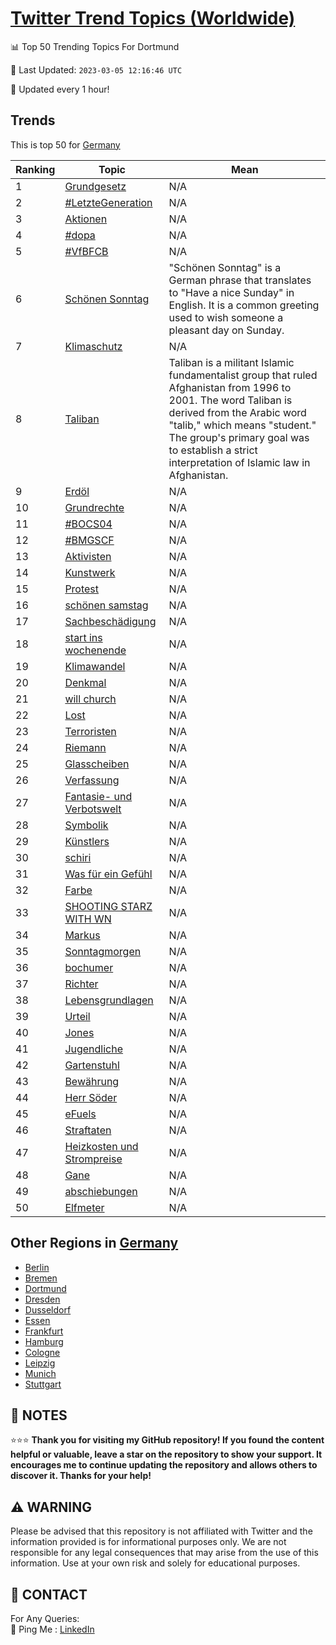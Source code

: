 [Twitter Trend Topics (Worldwide)](https://github.com/ErcinDedeoglu/Twitter-Trend-Topics)
==========


📊 Top 50 Trending Topics For Dortmund

📆 Last Updated: `2023-03-05 12:16:46 UTC`

🔧 Updated every 1 hour!


## Trends

This is top 50 for [Germany](</Germany>)

| Ranking | Topic | Mean |
| ------- | ------------ | ------------ |
| 1 | [Grundgesetz](http://twitter.com/search?q=Grundgesetz) | N/A |
| 2 | [#LetzteGeneration](http://twitter.com/search?q=%23LetzteGeneration) | N/A |
| 3 | [Aktionen](http://twitter.com/search?q=Aktionen) | N/A |
| 4 | [#dopa](http://twitter.com/search?q=%23dopa) | N/A |
| 5 | [#VfBFCB](http://twitter.com/search?q=%23VfBFCB) | N/A |
| 6 | [Schönen Sonntag](http://twitter.com/search?q=Sch%c3%b6nen+Sonntag) | "Schönen Sonntag" is a German phrase that translates to "Have a nice Sunday" in English. It is a common greeting used to wish someone a pleasant day on Sunday. |
| 7 | [Klimaschutz](http://twitter.com/search?q=Klimaschutz) | N/A |
| 8 | [Taliban](http://twitter.com/search?q=Taliban) | Taliban is a militant Islamic fundamentalist group that ruled Afghanistan from 1996 to 2001. The word Taliban is derived from the Arabic word "talib," which means "student." The group's primary goal was to establish a strict interpretation of Islamic law in Afghanistan. |
| 9 | [Erdöl](http://twitter.com/search?q=Erd%c3%b6l) | N/A |
| 10 | [Grundrechte](http://twitter.com/search?q=Grundrechte) | N/A |
| 11 | [#BOCS04](http://twitter.com/search?q=%23BOCS04) | N/A |
| 12 | [#BMGSCF](http://twitter.com/search?q=%23BMGSCF) | N/A |
| 13 | [Aktivisten](http://twitter.com/search?q=Aktivisten) | N/A |
| 14 | [Kunstwerk](http://twitter.com/search?q=Kunstwerk) | N/A |
| 15 | [Protest](http://twitter.com/search?q=Protest) | N/A |
| 16 | [schönen samstag](http://twitter.com/search?q=sch%c3%b6nen+samstag) | N/A |
| 17 | [Sachbeschädigung](http://twitter.com/search?q=Sachbesch%c3%a4digung) | N/A |
| 18 | [start ins wochenende](http://twitter.com/search?q=start+ins+wochenende) | N/A |
| 19 | [Klimawandel](http://twitter.com/search?q=Klimawandel) | N/A |
| 20 | [Denkmal](http://twitter.com/search?q=Denkmal) | N/A |
| 21 | [will church](http://twitter.com/search?q=will+church) | N/A |
| 22 | [Lost](http://twitter.com/search?q=Lost) | N/A |
| 23 | [Terroristen](http://twitter.com/search?q=Terroristen) | N/A |
| 24 | [Riemann](http://twitter.com/search?q=Riemann) | N/A |
| 25 | [Glasscheiben](http://twitter.com/search?q=Glasscheiben) | N/A |
| 26 | [Verfassung](http://twitter.com/search?q=Verfassung) | N/A |
| 27 | [Fantasie- und Verbotswelt](http://twitter.com/search?q=Fantasie-+und+Verbotswelt) | N/A |
| 28 | [Symbolik](http://twitter.com/search?q=Symbolik) | N/A |
| 29 | [Künstlers](http://twitter.com/search?q=K%c3%bcnstlers) | N/A |
| 30 | [schiri](http://twitter.com/search?q=schiri) | N/A |
| 31 | [Was für ein Gefühl](http://twitter.com/search?q=Was+f%c3%bcr+ein+Gef%c3%bchl) | N/A |
| 32 | [Farbe](http://twitter.com/search?q=Farbe) | N/A |
| 33 | [SHOOTING STARZ WITH WN](http://twitter.com/search?q=SHOOTING+STARZ+WITH+WN) | N/A |
| 34 | [Markus](http://twitter.com/search?q=Markus) | N/A |
| 35 | [Sonntagmorgen](http://twitter.com/search?q=Sonntagmorgen) | N/A |
| 36 | [bochumer](http://twitter.com/search?q=bochumer) | N/A |
| 37 | [Richter](http://twitter.com/search?q=Richter) | N/A |
| 38 | [Lebensgrundlagen](http://twitter.com/search?q=Lebensgrundlagen) | N/A |
| 39 | [Urteil](http://twitter.com/search?q=Urteil) | N/A |
| 40 | [Jones](http://twitter.com/search?q=Jones) | N/A |
| 41 | [Jugendliche](http://twitter.com/search?q=Jugendliche) | N/A |
| 42 | [Gartenstuhl](http://twitter.com/search?q=Gartenstuhl) | N/A |
| 43 | [Bewährung](http://twitter.com/search?q=Bew%c3%a4hrung) | N/A |
| 44 | [Herr Söder](http://twitter.com/search?q=Herr+S%c3%b6der) | N/A |
| 45 | [eFuels](http://twitter.com/search?q=eFuels) | N/A |
| 46 | [Straftaten](http://twitter.com/search?q=Straftaten) | N/A |
| 47 | [Heizkosten und Strompreise](http://twitter.com/search?q=Heizkosten+und+Strompreise) | N/A |
| 48 | [Gane](http://twitter.com/search?q=Gane) | N/A |
| 49 | [abschiebungen](http://twitter.com/search?q=abschiebungen) | N/A |
| 50 | [Elfmeter](http://twitter.com/search?q=Elfmeter) | N/A |



## Other Regions in [Germany](</Germany>)

* [Berlin](</Germany/Berlin.md>)
* [Bremen](</Germany/Bremen.md>)
* [Dortmund](</Germany/Dortmund.md>)
* [Dresden](</Germany/Dresden.md>)
* [Dusseldorf](</Germany/Dusseldorf.md>)
* [Essen](</Germany/Essen.md>)
* [Frankfurt](</Germany/Frankfurt.md>)
* [Hamburg](</Germany/Hamburg.md>)
* [Cologne](</Germany/Cologne.md>)
* [Leipzig](</Germany/Leipzig.md>)
* [Munich](</Germany/Munich.md>)
* [Stuttgart](</Germany/Stuttgart.md>)



## 📝 NOTES

⭐⭐⭐ **Thank you for visiting my GitHub repository! If you found the content helpful or valuable, leave a star on the repository to show your support. It encourages me to continue updating the repository and allows others to discover it. Thanks for your help!**


## ⚠️ WARNING

Please be advised that this repository is not affiliated with Twitter and the information provided is for informational purposes only. We are not responsible for any legal consequences that may arise from the use of this information. Use at your own risk and solely for educational purposes.


## 📨 CONTACT

 For Any Queries:  
            🏓 Ping Me : [LinkedIn](https://www.linkedin.com/in/ercindedeoglu/)
